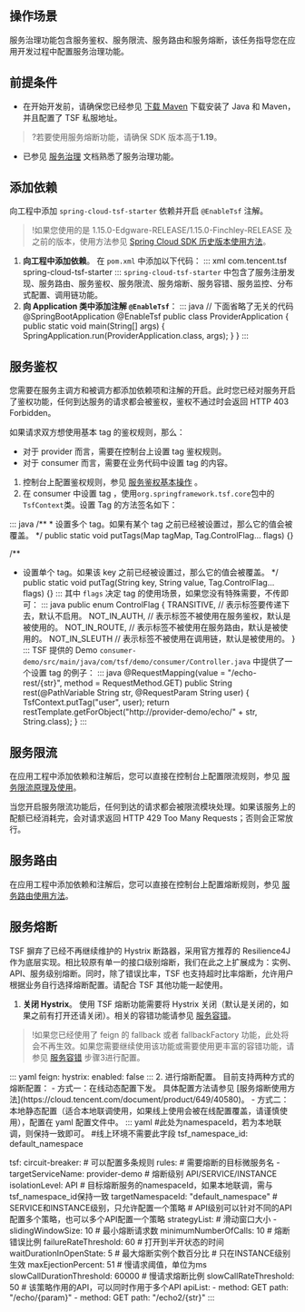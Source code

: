 ## 操作场景

服务治理功能包含服务鉴权、服务限流、服务路由和服务熔断，该任务指导您在应用开发过程中配置服务治理功能。

## 前提条件

- 在开始开发前，请确保您已经参见 [下载 Maven](https://cloud.tencent.com/document/product/649/73789) 下载安装了 Java 和 Maven，并且配置了 TSF 私服地址。

>?若要使用服务熔断功能，请确保 SDK 版本高于**1.19**。

- 已参见 [服务治理](https://cloud.tencent.com/document/product/649/15546) 文档熟悉了服务治理功能。

## 添加依赖

向工程中添加 `spring-cloud-tsf-starter` 依赖并开启 `@EnableTsf` 注解。

>!如果您使用的是 1.15.0-Edgware-RELEASE/1.15.0-Finchley-RELEASE 及之前的版本，使用方法参见 [Spring Cloud SDK 历史版本使用方法](https://cloud.tencent.com/document/product/649/45864)。

1. **向工程中添加依赖**。
   在 `pom.xml` 中添加以下代码：
	<dx-codeblock>
	:::  xml
	<dependency>
		 <groupId>com.tencent.tsf</groupId>
		 <artifactId>spring-cloud-tsf-starter</artifactId>
		 <version><!-- 调整为 SDK 最新版本号 --></version> 
	</dependency>
	:::
	</dx-codeblock>
	`spring-cloud-tsf-starter` 中包含了服务注册发现、服务路由、服务鉴权、服务限流、服务熔断、服务容错、服务监控、分布式配置、调用链功能。
2. **向 Application 类中添加注解 `@EnableTsf`**：
	<dx-codeblock>
	:::  java
	// 下面省略了无关的代码
	@SpringBootApplication
	@EnableTsf
	public class ProviderApplication {
		 public static void main(String[] args) {
				 SpringApplication.run(ProviderApplication.class, args);
		 }
	}
	:::
	</dx-codeblock>


## 服务鉴权

您需要在服务主调方和被调方都添加依赖项和注解的开启。此时您已经对服务开启了鉴权功能，任何到达服务的请求都会被鉴权，鉴权不通过时会返回 HTTP 403 Forbidden。

如果请求双方想使用基本 tag 的鉴权规则，那么：

- 对于 provider 而言，需要在控制台上设置 tag 鉴权规则。
- 对于 consumer 而言，需要在业务代码中设置 tag 的内容。


1. 控制台上配置鉴权规则，参见 [服务鉴权基本操作](https://cloud.tencent.com/document/product/649/15549) 。
2. 在 consumer 中设置 tag ，使用`org.springframework.tsf.core`包中的`TsfContext`类。设置 Tag 的方法签名如下：
<dx-codeblock>
:::  java
/**
* 设置多个 tag。如果有某个 tag 之前已经被设置过，那么它的值会被覆盖。
*/
public static void putTags(Map<String, String> tagMap, Tag.ControlFlag... flags) {}

/**
* 设置单个 tag。如果该 key 之前已经被设置过，那么它的值会被覆盖。
	*/
	public static void putTag(String key, String value, Tag.ControlFlag... flags) {}
	:::
	</dx-codeblock>
   其中 `flags` 决定 tag 的使用场景，如果您没有特殊需要，不传即可：
	<dx-codeblock>
	:::  java
	public enum ControlFlag {
		 TRANSITIVE,     // 表示标签要传递下去，默认不启用。
		 NOT_IN_AUTH,    // 表示标签不被使用在服务鉴权，默认是被使用的。
		 NOT_IN_ROUTE,   // 表示标签不被使用在服务路由，默认是被使用的。
		 NOT_IN_SLEUTH   // 表示标签不被使用在调用链，默认是被使用的。
	}
	:::
	</dx-codeblock>
   TSF 提供的 Demo `consumer-demo/src/main/java/com/tsf/demo/consumer/Controller.java` 中提供了一个设置 tag 的例子：
	<dx-codeblock>
	:::  java
	@RequestMapping(value = "/echo-rest/{str}", method = RequestMethod.GET)
	public String rest(@PathVariable String str, @RequestParam String user) {
		 TsfContext.putTag("user", user); 
		 return restTemplate.getForObject("http://provider-demo/echo/" + str, String.class);
	}
	:::
</dx-codeblock>


## 服务限流

在应用工程中添加依赖和注解后，您可以直接在控制台上配置限流规则，参见 [服务限流原理及使用](https://cloud.tencent.com/document/product/649/19046)。

当您开启服务限流功能后，任何到达的请求都会被限流模块处理。如果该服务上的配额已经消耗完，会对请求返回 HTTP 429 Too Many Requests；否则会正常放行。

## 服务路由

在应用工程中添加依赖和注解后，您可以直接在控制台上配置熔断规则，参见 [服务路由使用方法](https://cloud.tencent.com/document/product/649/18861)。

## 服务熔断

TSF 摒弃了已经不再继续维护的 Hystrix 断路器，采用官方推荐的 Resilience4J 作为底层实现。相比较原有单一的接口级别熔断，我们在此之上扩展成为：实例、API、服务级别熔断。同时，除了错误比率，TSF 也支持超时比率熔断，允许用户根据业务自行选择熔断配置。请配合 TSF 其他功能一起使用。

1. **关闭 Hystrix**。
   使用 TSF 熔断功能需要将 Hystrix 关闭（默认是关闭的，如果之前有打开还请关闭）。相关的容错功能请参见 [服务容错](https://cloud.tencent.com/document/product/649/40582)。
>!如果您已经使用了 feign 的 fallback 或者 fallbackFactory 功能，此处将会不再生效。如果您需要继续使用该功能或需要使用更丰富的容错功能，请参见 [服务容错](https://cloud.tencent.com/document/product/649/40582) 步骤3进行配置。
<dx-codeblock>
:::  yaml
feign:
hystrix:
 enabled: false
:::
</dx-codeblock>
2. 进行熔断配置。
   目前支持两种方式的熔断配置：
   - 方式一：在线动态配置下发。 具体配置方法请参见 [服务熔断使用方法](https://cloud.tencent.com/document/product/649/40580)。
   - 方式二：本地静态配置（适合本地联调使用，如果线上使用会被在线配置覆盖，请谨慎使用），配置在 yaml 配置文件中。
<dx-codeblock>
:::  yaml
#此处为namespaceId，若为本地联调，则保持一致即可。
#线上环境不需要此字段
tsf_namespace_id: default_namespace

tsf:
 circuit-breaker:
	 # 可以配置多条规则 
	 rules:
		 # 需要熔断的目标微服务名
		 - targetServiceName: provider-demo
			 # 熔断级别 API/SERVICE/INSTANCE
			 isolationLevel: API
			 # 目标熔断服务的namespaceId，如果本地联调，需与tsf_namespace_id保持一致
			 targetNamespaceId: "default_namespace"
			 # SERVICE和INSTANCE级别，只允许配置一个策略
			 # API级别可以针对不同的API配置多个策略，也可以多个API配置一个策略
			 strategyList:
					 # 滑动窗口大小
				 - slidingWindowSize: 10
					 # 最小熔断请求数
					 minimumNumberOfCalls: 10
					 # 熔断错误比例
					 failureRateThreshold: 60
					 # 打开到半开状态的时间
					 waitDurationInOpenState: 5
					 # 最大熔断实例个数百分比
					 # 只在INSTANCE级别生效
					 maxEjectionPercent: 51
					 # 慢请求阈值，单位为ms
					 slowCallDurationThreshold: 60000
					 # 慢请求熔断比例
					 slowCallRateThreshold: 50
					 # 该策略作用的API，可以同时作用于多个API
					 apiList:
						 - method: GET
							 path: "/echo/{param}"
						 - method: GET
							 path: "/echo2/{str}"
:::
</dx-codeblock>

   
